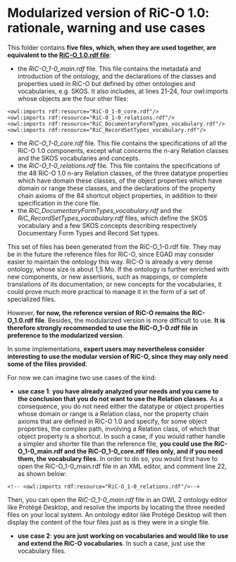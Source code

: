 # Modularized version of RiC-O 1.0: rationale, warning and use cases

This folder contains **five files, which, when they are used together, are equivalent to the [RiC-O_1.0.rdf file](https://github.com/ICA-EGAD/RiC-O/blob/version_1-0/ontology/current-version/RiC-O_1-0.rdf)**:

- the *RiC-O_1-0_main.rdf* file. This file contains the metadata and introduction of the ontology, and the declarations of the classes and properties used in RiC-O but defined by other ontologies and vocabularies, e.g. SKOS. It also includes, at lines 21-24, four owl:imports whose objects are the four other files:
```
<owl:imports rdf:resource="RiC-O_1-0_core.rdf"/>
<owl:imports rdf:resource="RiC-O_1-0_relations.rdf"/>
<owl:imports rdf:resource="RiC_DocumentaryFormTypes_vocabulary.rdf"/>
<owl:imports rdf:resource="RiC_RecordSetTypes_vocabulary.rdf"/>
```

- the *RiC-O_1-0_core.rdf* file. This file contains the specifications of all the RiC-O 1.0 components, except what concerns the n-ary Relation classes and the SKOS vocabularies and concepts.
- the *RiC-O_1-0_relations.rdf* file. This file contains the specifications of the 48 RiC-O 1.0 n-ary Relation classes, of the three datatype properties which have domain these classes, of the object properties which have domain or range these classes, and the declarations of the property chain axioms of the 84 shortcut object properties, in addition to their specification in the core file.
- the *RiC_DocumentaryFormTypes_vocabulary.rdf* and the *RiC_RecordSetTypes_vocabulary.rdf* files, which define the SKOS vocabulary and a few SKOS concepts describing respectively Documentary Form Types and Record Set types.


This set of files has been generated from the RiC-O_1-0.rdf file. They may be in the future the reference files for RiC-O, since EGAD may consider easier to maintain the ontology this way. RiC-O is already a very dense ontology, whose size is about 1,5 Mo. If the ontology is further enriched with new components, or new assertions, such as mappings, or complete translations of its documentation, or new concepts for the vocabularies, it could prove much more practical to manage it in the form of a set of specialized files.


However, **for now, the reference version of RiC-O remains the RiC-O_1.0.rdf file**. Besides, the modularized version is more difficult to use. **It is therefore strongly recommended to use the RiC-O_1-0.rdf file in preference to the modularized version**.

In some implementations, **expert users may nevertheless consider interesting to use the modular version of RiC-O, since they may only need some of the files provided**.

For now we can imagine two use cases of the kind:

- **use case 1**: **you have already analyzed your needs and you came to the conclusion that you do not want to use the Relation classes**. 
As a consequence, you do not need either the datatype or object properties whose domain or range is a Relation class, nor the property chain axioms that are defined in RiC-O 1.0 and specify, for some object properties, the complex path, involving a Relation class, of which that object property is a shortcut.
In such a case, if you would rather handle a simpler and shorter file than the reference file, **you could use the RiC-O_1-0_main.rdf and the RiC-O_1-0_core.rdf files only, and if you need them, the vocabulary files.** 
In order to do so, you would first have to open the RiC-O_1-0_main.rdf file in an XML editor, and comment line 22, as shown below:
```
<!-- <owl:imports rdf:resource="RiC-O_1-0_relations.rdf"/>-->
```
Then, you can open the *RiC-O_1-0_main.rdf* file in an OWL 2 ontology editor like Protégé Desktop, and resolve the imports by locating the three needed files on your local system. An ontology editor like Protégé Desktop will then display the content of the four files just as is they were in a single file.

- **use case 2**: **you are just working on vocabularies and would like to use and extend the RiC-O vocabularies**. In such a case, just use the vocabulary files.






